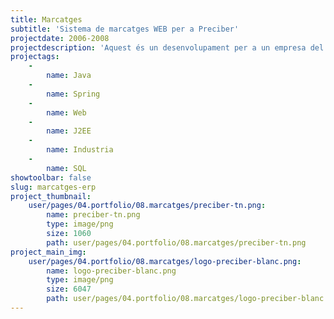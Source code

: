 ```yaml
---
title: Marcatges
subtitle: 'Sistema de marcatges WEB per a Preciber'
projectdate: 2006-2008
projectdescription: 'Aquest és un desenvolupament per a un empresa del sector de la fabricació industrial, Precibre, la qual empra el sistema ERP Infor::Pyme, de l''empresa Infor. Aquest sistema permet fer marcatges de treballs des d''entorn WEB, estalviant la necessitat del pagament de llicències per cada terminal de marcatge. El projecte s''ha desenvolupat amb Java+Spring. La plataforma WEB és un tomcat versió 5. El programari es connecta amb el servidor de base de dades de Microsoft i realitza els canvis necessaris en les taules que pertoquen. '
projectags:
    -
        name: Java
    -
        name: Spring
    -
        name: Web
    -
        name: J2EE
    -
        name: Industria
    -
        name: SQL
showtoolbar: false
slug: marcatges-erp
project_thumbnail:
    user/pages/04.portfolio/08.marcatges/preciber-tn.png:
        name: preciber-tn.png
        type: image/png
        size: 1060
        path: user/pages/04.portfolio/08.marcatges/preciber-tn.png
project_main_img:
    user/pages/04.portfolio/08.marcatges/logo-preciber-blanc.png:
        name: logo-preciber-blanc.png
        type: image/png
        size: 6047
        path: user/pages/04.portfolio/08.marcatges/logo-preciber-blanc.png
---
```


